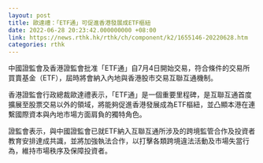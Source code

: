 ```yaml
---
layout: post
title: 歐達禮：「ETF通」可促進香港發展成ETF樞紐
date: 2022-06-28 20:23:42.000000000 +08:00
link: https://news.rthk.hk/rthk/ch/component/k2/1655146-20220628.htm
categories: rthk
---
```


中國證監會及香港證監會批准「ETF通」自7月4日開始交易，符合條件的交易所買賣基金（ETF），屆時將會納入內地與香港股市交易互聯互通機制。

香港證監會行政總裁歐達禮表示，「ETF通」是一個重要里程碑，是互聯互通首度擴展至股票交易以外的領域，將能夠促進香港發展成為ETF樞紐，並凸顯本港在連繫國際資本與內地市場方面肩負的獨特角色。

證監會表示，與中國證監會已就ETF納入互聯互通所涉及的跨境監管合作及投資者教育安排達成共識，並將加強執法合作，以打擊各類跨境違法活動及市場失當行為，維持市場秩序及保障投資者。
